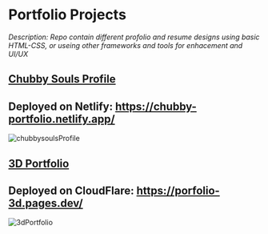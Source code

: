 # Portfolio Projects

*_Description: Repo contain different profolio and resume designs using basic HTML-CSS, or useing other frameworks and tools for enhacement and UI/UX_*

## [Chubby Souls Profile](https://github.com/Rahul4dev/Portfolio-Projects/tree/Chubby_Souls_Profile)
Deployed on Netlify: https://chubby-portfolio.netlify.app/
--------------
![chubbysoulsProfile](https://user-images.githubusercontent.com/114183358/222094916-d0d37c55-e46c-4809-9e52-439c987353e0.png)

## [3D Portfolio](https://github.com/Rahul4dev/3D_portfolio-Project)
Deployed on CloudFlare: https://porfolio-3d.pages.dev/
--------------
![3dPortfolio](https://github.com/Rahul4dev/Portfolio-Projects/assets/114183358/d7e854f7-e5d5-4ddf-af9e-37a038bbc7e5)

